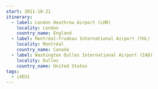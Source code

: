 ```yaml
---
start: 2011-10-21
itinerary:
  - label: London Heathrow Airport (LHR)
    locality: London
    country_name: England
  - label: Montréal–Trudeau International Airport (YUL)
    locality: Montréal
    country_name: Canada
  - label: Washington Dulles International Airport (IAD)
    locality: Dulles
    country_name: United States
tags:
  - i4EU1
---
```

